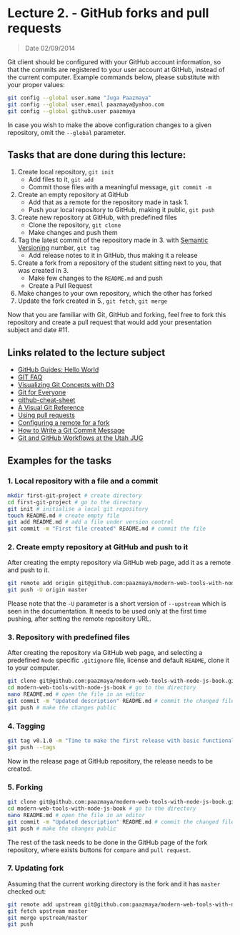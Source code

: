 # Lecture 2. - GitHub forks and pull requests

> Date 02/09/2014


Git client should be configured with your GitHub account information, so that
the commits are registered to your user account at GitHub, instead of the current
computer. Example commands below, please substitute with your proper values:

```sh
git config --global user.name "Juga Paazmaya"
git config --global user.email paazmaya@yahoo.com
git config --global github.user paazmaya
```

In case you wish to make the above configuration changes to a given repository,
omit the `--global` parameter.

## Tasks that are done during this lecture:

1. Create local repository, `git init`
    - Add files to it, `git add`
    - Commit those files with a meaningful message, `git commit -m`
2. Create an empty repository at GitHub
    - Add that as a remote for the repository made in task 1.
    - Push your local repository to GitHub, making it public, `git push`
3. Create new repository at GitHub, with predefined files
    - Clone the repository, `git clone`
    - Make changes and push them
4. Tag the latest commit of the repository made in 3. with [Semantic Versioning](http://semver.org/) number, `git tag`
    - Add release notes to it in GitHub, thus making it a release
5. Create a fork from a repository of the student sitting next to you, that was created in 3.
    - Make few changes to the `README.md` and push
    - Create a Pull Request
6. Make changes to your own repository, which the other has forked
7. Update the fork created in 5., `git fetch`, `git merge`

Now that you are familiar with Git, GitHub and forking, feel free to fork this repository and
create a pull request that would add your presentation subject and date #11.


## Links related to the lecture subject

* [GitHub Guides: Hello World](https://guides.github.com/activities/hello-world/ "Hello World")
* [GIT FAQ](http://gitfaq.org/ "Help without manpages")
* [Visualizing Git Concepts with D3](http://www.wei-wang.com/ExplainGitWithD3/ "Visualizing Git Concepts with D3")
* [Git for Everyone](http://anotheruiguy.gitbooks.io/gitforeveryone/ "Git for Everyone")
* [github-cheat-sheet](https://github.com/tiimgreen/github-cheat-sheet "A list of cool features of Git and GitHub")
* [A Visual Git Reference](http://marklodato.github.io/visual-git-guide/index-en.html "A Visual Git Reference")
* [Using pull requests](https://help.github.com/articles/using-pull-requests "GitHub - Using pull requests")
* [Configuring a remote for a fork](https://help.github.com/articles/configuring-a-remote-for-a-fork "GitHub - Configuring a remote for a fork")
* [How to Write a Git Commit Message](http://chris.beams.io/posts/git-commit/ "How to Write a Git Commit Message")
* [Git and GitHub Workflows at the Utah JUG](https://speakerdeck.com/matthewmccullough/git-and-github-workflows-at-the-utah-jug "Git and GitHub Workflows at the Utah JUG")


## Examples for the tasks

### 1. Local repository with a file and a commit

```sh
mkdir first-git-project # create directory
cd first-git-project # go to the directory
git init # initialise a local git repository
touch README.md # create empty file
git add README.md # add a file under version control
git commit -m "First file created" README.md # commit the file
```

### 2. Create empty repository at GitHub and push to it

After creating the empty repository via GitHub web page, add it as a remote and push to it.

```sh
git remote add origin git@github.com:paazmaya/modern-web-tools-with-node-js-book.git
git push -U origin master
```

Please note that the `-U` parameter is a short version of `--upstream` which is seen in the
documentation. It needs to be used only at the first time pushing, after setting the remote
repository URL.

### 3. Repository with predefined files

After creating the repository via GitHub web page, and selecting a predefined `Node`
specific `.gitignore` file, license and default `README`, clone it to your computer.

```sh
git clone git@github.com:paazmaya/modern-web-tools-with-node-js-book.git
cd modern-web-tools-with-node-js-book # go to the directory
nano README.md # open the file in an editor
git commit -m "Updated description" README.md # commit the changed file
git push # make the changes public
```

### 4. Tagging

```sh
git tag v0.1.0 -m "Time to make the first release with basic functionality"
git push --tags
```

Now in the release page at GitHub repository, the release needs to be created.

### 5. Forking

```sh
git clone git@github.com:paazmaya/modern-web-tools-with-node-js-book.git
cd modern-web-tools-with-node-js-book # go to the directory
nano README.md # open the file in an editor
git commit -m "Updated description" README.md # commit the changed file
git push # make the changes public
```

The rest of the task needs to be done in the GitHub page of the fork repository,
where exists buttons for `compare` and `pull request`.

### 7. Updating fork

Assuming that the current working directory is the fork and it has `master`
checked out:

```sh
git remote add upstream git@github.com:paazmaya/modern-web-tools-with-node-js-book.git
git fetch upstream master
git merge upstream/master
git push
```
